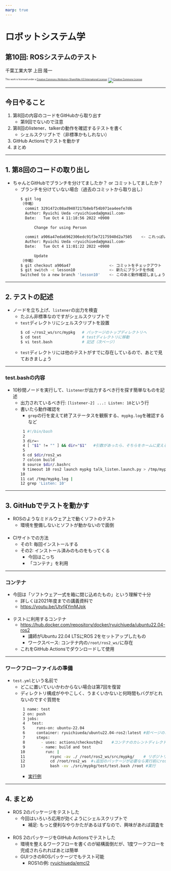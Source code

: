 ```yaml
---
marp: true
---
```


<!-- footer: "ロボットシステム学第10回" -->

# ロボットシステム学

## 第10回: ROSシステムのテスト

千葉工業大学 上田 隆一


<p style="font-size:50%">
This work is licensed under a <a rel="license" href="http://creativecommons.org/licenses/by-sa/4.0/">Creative Commons Attribution-ShareAlike 4.0 International License</a>.
<a rel="license" href="http://creativecommons.org/licenses/by-sa/4.0/">
<img alt="Creative Commons License" style="border-width:0" src="https://i.creativecommons.org/l/by-sa/4.0/88x31.png" /></a>
</p>

---

<!-- paginate: true -->

## 今日やること

1. 第8回の内容のコードをGitHubから取り出す
    - 第9回でないので注意
2. 第8回のlistener、talkerの動作を確認するテストを書く
    - シェルスクリプトで（非標準かもしれない）
3. GitHub Actionsでテストを動かす
4. まとめ

---

## 1. 第8回のコードの取り出し

- ちゃんとGitHubでブランチを分けてましたか？ or コミットしてましたか？
    - ブランチを分けていない場合（過去のコミットから取り出し）
        ```bash
        $ git log
        （中略）
          commit 3291472c08ad9407217b8ebf54b971ea4eefe7d6
          Author: Ryuichi Ueda <ryuichiueda@gmail.com>
          Date:   Tue Oct 4 11:18:56 2022 +0900
          
              Change for using Person
          
          commit a906a47eda6962306edc91f3e72175940d2a7505    <- これっぽい
          Author: Ryuichi Ueda <ryuichiueda@gmail.com>
          Date:   Tue Oct 4 11:01:22 2022 +0900
          
              Update
        （中略）
        $ git checkout a906a47                 <- コミットをチェックアウト
        $ git switch -c lesson10               <- 新たにブランチを作成
        Switched to a new branch 'lesson10'    <- このあと動作確認しましょう
        ```

---

## 2. テストの記述

- ノードを立ち上げ、`listener`の出力を検査
    - たぶん非標準なのですがシェルスクリプトで
    - `test`ディレクトリにシェルスクリプトを設置
         ```bash
         $ cd ~/ros2_ws/src/mypkg   # パッケージのトップディレクトリへ
         $ cd test                  # testディレクトリに移動
         $ vi test.bash             # 記述（次ページ）
         ```
    - `test`ディレクトリには他のテストがすでに存在しているので、あとで見ておきましょう

---

### <span style="text-transform:none">test.bash</span>の内容

- 10秒間ノードを実行して、`listener`が出力するべき行を探す簡単なものを記述
    - 出力されているべき行: `[listener-2] ...: Listen: 10`という行
    - 書いたら動作確認を
        - `grep`の行を変えて終了ステータスを観察する、`mypkg.log`を確認するなど
        ```bash
         1 #!/bin/bash
         2
         3 dir=~
         4 [ "$1" != "" ] && dir="$1"   #引数があったら、そちらをホームに変える。
         5
         6 cd $dir/ros2_ws
         7 colcon build
         8 source $dir/.bashrc
         9 timeout 10 ros2 launch mypkg talk_listen.launch.py > /tmp/mypkg.log
        10
        11 cat /tmp/mypkg.log |
        12 grep 'Listen: 10'
        ```

---

## 3. <span style="text-transform:none">GitHub</span>でテストを動かす

- ROSのようなミドルウェア上で動くソフトのテスト
    - 環境を整備しないとソフトが動かないので面倒<br />　
- CIサイトでの方法
    - その1: 毎回インストールする
    - その2: インストール済みのものをもってくる
        - 今回はこっち
        - 「コンテナ」を利用

---

### コンテナ

- 今回は「ソフトウェア一式を箱に閉じ込めたもの」という理解で十分
    - 詳しくは2021年度までの講義資料で
    - https://youtu.be/Utvf4YmMJpk <br />　
- テストに利用するコンテナ 
    - https://hub.docker.com/repository/docker/ryuichiueda/ubuntu22.04-ros2
        - 講師がUbuntu 22.04 LTSにROS 2をセットアップしたもの
        - ワークスペース: コンテナ内の`/root/ros2_ws/`に存在
    - これをGitHub Actionsでダウンロードして使用

---

### ワークフローファイルの準備

- `test.yml`という名前で
    - どこに置いていいかわからない場合は第7回を復習
    - ディレクトリ構成がややこしく、うまくいかないと何時間もバグがとれないのですぐ質問を
        ```bash
         1 name: test
         2 on: push
         3 jobs:
         4   test:
         5     runs-on: ubuntu-22.04
         6     container: ryuichiueda/ubuntu22.04-ros2:latest #前ページのコンテナを使うという宣言
         7     steps:
         8       - uses: actions/checkout@v2    #コンテナのカレントディレクトリにリポジトリを配置
         9       - name: build and test
        10         run: |
        11           rsync -av ./ /root/ros2_ws/src/mypkg/    # リポジトリの下をros2_ws下にコピー
        12           cd /root/ros2_ws  #↓追加のパッケージが必要なら実行前にrosdep
        13           bash -xv ./src/mypkg/test/test.bash /root #実行
        ```
        - [実行例](https://github.com/ryuichiueda/mypkg/actions/runs/12026268478/job/33524904278)

---

## 4. まとめ

- ROS 2のパッケージをテストした
    - 今回はいろいろ応用が効くようにシェルスクリプトで
        - 補足: もっと便利なやりかたがあるはずなので、興味があれば調査を<br />　
- ROS 2のパッケージをGitHub Actionsでテストした
    - 環境を整えるワークフローを書くのが結構面倒だが、1度ワークフローを完成されられればあとは簡単
    - GUIつきのROSパッケージでもテスト可能
        - ROS1の例: [ryuichiueda/emcl2](https://github.com/ryuichiueda/emcl2)
